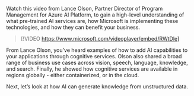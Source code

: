 Watch this video from Lance Olson, Partner Director of Program Management for Azure AI Platform, to gain a high-level understanding of what pre-trained AI services are, how Microsoft is implementing these technologies, and how they can benefit your business.

> [!VIDEO https://www.microsoft.com/videoplayer/embed/RWtDle]

From Lance Olson, you’ve heard examples of how to add AI capabilities to your applications through cognitive services. Olson also shared a broad range of business use cases across vision, speech, language, knowledge, and search. Finally, he showed how cognitive services are available in regions globally - either containerized, or in the cloud.

Next, let’s look at how AI can generate knowledge from unstructured data.